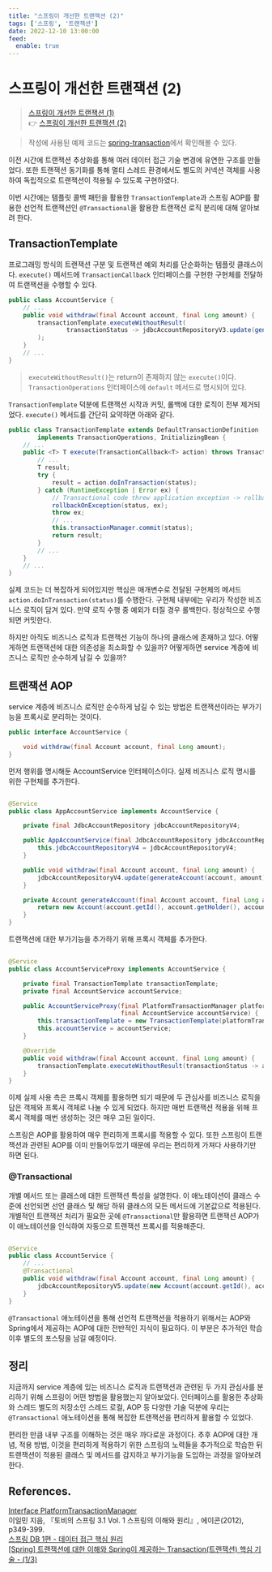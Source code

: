 ```yaml
---
title: "스프링이 개선한 트랜잭션 (2)"
tags: ['스프링', '트랜잭션']
date: 2022-12-10 13:00:00
feed:
  enable: true
---
```


# 스프링이 개선한 트랜잭션 (2)

> [스프링이 개선한 트랜잭션 (1)](https://hyeonic.github.io/spring/db/spring-transaction-1.html) <br>
> 👉 [스프링이 개선한 트랜잭션 (2)](https://hyeonic.github.io/spring/db/spring-transaction-2.html) <br>

> 작성에 사용된 예제 코드는 [spring-transaction](https://github.com/hyeonic/blog-code/tree/main/spring-transaction)에서 확인해볼 수 있다.

이전 시간에 트랜잭션 추상화를 통해 여러 데이터 접근 기술 변경에 유연한 구조를 만들었다. 또한 트랜잭션 동기화를 통해 멀티 스레드 환경에서도 별도의 커넥션 객체를 사용하여 독립적으로 트랜잭션이 적용될 수 있도록 구현하였다. 

이번 시간에는 템플릿 콜백 패턴을 활용한 `TransactionTemplate`과 스프링 AOP를 활용한 선언적 트랜잭션인 `@Transactional`을 활용한 트랜잭션 로직 분리에 대해 알아보려 한다.

## TransactionTemplate

프로그래밍 방식의 트랜잭션 구분 및 트랜잭션 예외 처리를 단순화하는 템플릿 클래스이다. `execute()` 메서드에 `TransactionCallback` 인터페이스를 구현한 구현체를 전달하여 트랜잭션을 수행할 수
있다.

```java
public class AccountService {
    // ...
    public void withdraw(final Account account, final Long amount) {
        transactionTemplate.executeWithoutResult(
                transactionStatus -> jdbcAccountRepositoryV3.update(generateAccount(account, amount))
        );
    }
    // ...
}
```

> `executeWithoutResult()`는 return이 존재하지 않는 `execute()`이다. `TransactionOperations` 인터페이스에 `default` 메서드로 명시되어 있다.

`TransactionTemplate` 덕분에 트랜잭션 시작과 커밋, 롤백에 대한 로직이 전부 제거되었다. `execute()` 메서드를 간단히 요약하면 아래와 같다.

```java
public class TransactionTemplate extends DefaultTransactionDefinition
        implements TransactionOperations, InitializingBean {
    // ...
    public <T> T execute(TransactionCallback<T> action) throws TransactionException {
        // ...
        T result;
        try {
            result = action.doInTransaction(status);
        } catch (RuntimeException | Error ex) {
            // Transactional code threw application exception -> rollback
            rollbackOnException(status, ex);
            throw ex;
            // ...
            this.transactionManager.commit(status);
            return result;
        }
        // ...
    }
    // ...
}
```

실제 코드는 더 복잡하게 되어있지만 핵심은 매개변수로 전달된 구현체의 메서드 `action.doInTransaction(status)`를 수행한다. 구현체 내부에는 우리가 작성한 비즈니스 로직이 담겨 있다. 만약
로직 수행 중 예외가 터질 경우 롤백한다. 정상적으로 수행되면 커밋한다.

하지만 아직도 비즈니스 로직과 트랜잭션 기능이 하나의 클래스에 존재하고 있다. 어떻게하면 트랜잭션에 대한 의존성을 최소화할 수 있을까? 어떻게하면 service 계층에 비즈니스 로직만 순수하게 남길 수 있을까?

## 트랜잭션 AOP

service 계층에 비즈니스 로직만 순수하게 남길 수 있는 방법은 트랜잭션이라는 부가기능을 프록시로 분리하는 것이다.

```java
public interface AccountService {

    void withdraw(final Account account, final Long amount);
}
```

먼저 행위를 명시해둔 AccountService 인터페이스이다. 실제 비즈니스 로직 명시를 위한 구현체를 추가한다.

```java

@Service
public class AppAccountService implements AccountService {

    private final JdbcAccountRepository jdbcAccountRepositoryV4;

    public AppAccountService(final JdbcAccountRepository jdbcAccountRepositoryV4) {
        this.jdbcAccountRepositoryV4 = jdbcAccountRepositoryV4;
    }

    public void withdraw(final Account account, final Long amount) {
        jdbcAccountRepositoryV4.update(generateAccount(account, amount));
    }

    private Account generateAccount(final Account account, final Long amount) {
        return new Account(account.getId(), account.getHolder(), account.getAmount() - amount);
    }
}
```

트랜잭션에 대한 부가기능을 추가하기 위해 프록시 객체를 추가한다.

```java

@Service
public class AccountServiceProxy implements AccountService {

    private final TransactionTemplate transactionTemplate;
    private final AccountService accountService;

    public AccountServiceProxy(final PlatformTransactionManager platformTransactionManager,
                               final AccountService accountService) {
        this.transactionTemplate = new TransactionTemplate(platformTransactionManager);
        this.accountService = accountService;
    }

    @Override
    public void withdraw(final Account account, final Long amount) {
        transactionTemplate.executeWithoutResult(transactionStatus -> accountService.withdraw(account, amount));
    }
}
```

이제 실제 사용 측은 프록시 객체를 활용하면 되기 때문에 두 관심사를 비즈니스 로직을 담은 객체와 프록시 객체로 나눌 수 있게 되었다. 하지만 매번 트랜잭션 적용을 위해 프록시 객체를 매번 생성하는 것은 매우 고된
일이다.

스프링은 AOP를 활용하여 매우 편리하게 프록시를 적용할 수 있다. 또한 스프링이 트랜잭션과 관련된 AOP를 이미 만들어두었기 때문에 우리는 편리하게 가져다 사용하기만 하면 된다.

### @Transactional

개별 메서드 또는 클래스에 대한 트랜잭션 특성을 설명한다. 이 애노테이션이 클래스 수준에 선언되면 선언 클래스 및 해당 하위 클래스의 모든 메서드에 기본값으로 적용된다. 개별적인 트랜잭션 처리가 필요한
곳에 `@Transactional`만 활용하면 트랜잭션 AOP가 이 애노테이션을 인식하여 자동으로 트랜잭션 프록시를 적용해준다.

```java

@Service
public class AccountService {
    // ...
    @Transactional
    public void withdraw(final Account account, final Long amount) {
        jdbcAccountRepositoryV5.update(new Account(account.getId(), account.getHolder(), account.getAmount() - amount));
    }
}
```

`@Transactional` 애노테이션을 통해 선언적 트랜잭션을 적용하기 위해서는 AOP와 Spring에서 제공하는 AOP에 대한 전반적인 지식이 필요하다. 이 부분은 추가적인 학습 이후 별도의 포스팅을 남길
예정이다.

## 정리

지금까지 service 계층에 있는 비즈니스 로직과 트랜잭션과 관련된 두 가지 관심사를 분리하기 위해 스프링이 어떤 방법을 활용했는지 알아보았다. 인터페이스를 활용한 추상화와 스레드 별도의 저장소인 스레드 로컬,
AOP 등 다양한 기술 덕분에 우리는 `@Transactional` 애노테이션을 통해 복잡한 트랜잭션을 편리하게 활용할 수 있었다.

편리한 만큼 내부 구조를 이해하는 것은 매우 까다로운 과정이다. 추후 AOP에 대한 개념, 적용 방법, 이것을 편리하게 적용하기 위한 스프링의 노력들을 추가적으로 학습한 뒤 트랜잭션이 적용된 클래스 및 메서드를
감지하고 부가기능을 도입하는 과정을 알아보려 한다.

## References.

[Interface PlatformTransactionManager](https://docs.spring.io/spring-framework/docs/current/javadoc-api/org/springframework/transaction/PlatformTransactionManager.html)<br>
이일민 지음, 『토비의 스프링 3.1 Vol. 1 스프링의 이해와 원리』, 에이콘(2012), p349-399.<br>
[스프링 DB 1편 - 데이터 접근 핵심 원리](https://www.inflearn.com/course/%EC%8A%A4%ED%94%84%EB%A7%81-db-1/dashboard)<br>
[[Spring] 트랜잭션에 대한 이해와 Spring이 제공하는 Transaction(트랜잭션) 핵심 기술 - (1/3)](https://mangkyu.tistory.com/154)

<TagLinks />
